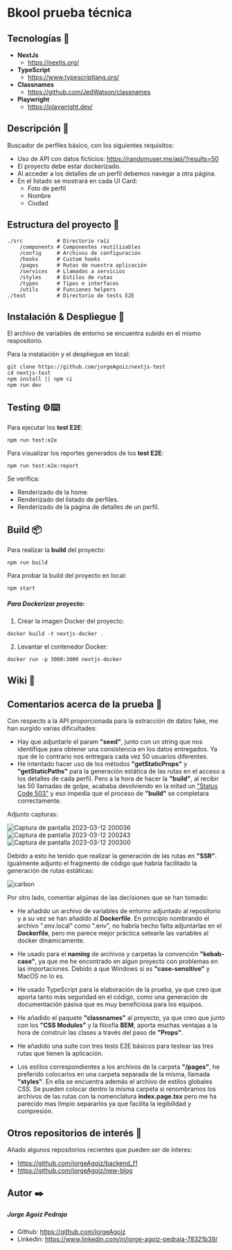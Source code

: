 # Bkool prueba técnica

## Tecnologías 🚀

- **NextJs**
  - https://nextjs.org/
- **TypeScript**
  - https://www.typescriptlang.org/
- **Classnames**
  - https://github.com/JedWatson/classnames
- **Playwright**
  - https://playwright.dev/

## Descripción :scroll:

Buscador de perfiles básico, con los siguientes requisitos:
- Uso de API con datos ficticios: https://randomuser.me/api/?results=50
- El proyecto debe estar dockerizado.
- Al acceder a los detalles de un perfil debemos navegar a otra página.
- En el listado se mostrará en cada UI Card:
  - Foto de perfil
  - Nombre
  - Ciudad

## Estructura del proyecto :file_folder:

```
./src           # Directorio raíz
    /components # Componentes reutilizables
    /config     # Archivos de configuración
    /hooks      # Custom hooks
    /pages      # Rutas de nuestra aplicación
    /services   # Llamadas a servicios
    /styles     # Estilos de rutas
    /types      # Tipos e interfaces
    /utils      # Funciones helpers
./test          # Directorio de tests E2E
```


## Instalación & Despliegue 🔧

El archivo de variables de entorno se encuentra subido en el mismo respositorio.

Para la instalación y el despliegue en local:

```
git clone https://github.com/jorgeAgoiz/nextjs-test
cd nextjs-test
npm install || npm ci
npm run dev
```

## Testing ⚙️⌨️

Para ejecutar los __test E2E__:

```
npm run test:e2e
```

Para visualizar los reportes generados de los __test E2E__:

```
npm run test:e2e:report
```

Se verifica:

- Renderizado de la home.
- Renderizado del listado de perfiles.
- Renderizado de la página de detalles de un perfil.

## Build 📦

Para realizar la **build** del proyecto:

```
npm run build
```

Para probar la build del proyecto en local:

```
npm start
```

##### Para Dockerizar proyecto:

1. Crear la imagen Docker del proyecto:
```
docker build -t nextjs-docker .
```

2. Levantar el contenedor Docker:
```
docker run -p 3000:3000 nextjs-docker
```

## Wiki 📖

## Comentarios acerca de la prueba :memo:

Con respecto a la API proporcionada para la extracción de datos fake, me han surgido varias dificultades:

- Hay que adjuntarle el param __"seed"__, junto con un string que nos identifique para obtener una consistencia en los datos entregados. Ya que de lo contrario nos entregara cada vez 50 usuarios diferentes.
- He intentado hacer uso de los métodos __"getStaticProps"__ y __"getStaticPaths"__ para la generación estática de las rutas en el acceso a los detalles de cada perfil. Pero a la hora de hacer la __"build"__, al recibir las 50 llamadas de golpe, acababa devolviendo en la mitad un ["Status Code 503"](https://developer.mozilla.org/en-US/docs/Web/HTTP/Status/503) y eso impedía que el proceso de __"build"__ se completara correctamente.

Adjunto capturas:

![Captura de pantalla 2023-03-12 200036](https://user-images.githubusercontent.com/66563811/224578033-2137098f-7cdd-4b90-9620-1304eea49b6e.png)
![Captura de pantalla 2023-03-12 200243](https://user-images.githubusercontent.com/66563811/224578061-ac35bdf1-1450-45e7-b738-459ba06a3b22.png)
![Captura de pantalla 2023-03-12 200300](https://user-images.githubusercontent.com/66563811/224578088-676417cb-dd54-4b26-b914-dfdade7e3863.png)

Debido a esto he tenido que realizar la generación de las rutas en __"SSR"__. Igualmente adjunto el fragmento de código que habría facilitado la generación de rutas estáticas:

![carbon](https://user-images.githubusercontent.com/66563811/224578103-b69d07db-f924-4bce-a0ba-8ee08d725d91.png)

Por otro lado, comentar algúnas de las decisiones que se han tomado:

- He añadido un archivo de variables de entorno adjuntado al repositorio y a su vez se han añadido al __Dockerfile__. En principio nombrando el archivo ".env.local" como ".env", no habría hecho falta adjuntarlas en el __Dockerfile__, pero me parece mejor práctica setearle las variables al docker dinámicamente.

- He usado para el __naming__ de archivos y carpetas la convención __"kebab-case"__, ya que me he encontrado en algun proyecto con problemas en las importaciones. Debido a que Windows si es __"case-sensitive"__ y MacOS no lo es.

- He usado TypeScript para la elaboración de la prueba, ya que creo que aporta tanto más seguridad en el código, como una generación de documentación pásiva que es muy beneficiosa para los equipos.

- He añadido el paquete __"classnames"__ al proyecto, ya que creo que junto con los __"CSS Modules"__ y la filosfía __BEM__, aporta muchas ventajas a la hora de construir las clases a través del paso de __"Props"__.

- He añadido una suite con tres tests E2E básicos para testear las tres rutas que tienen la aplicación.

- Los estilos correspondientes a los archivos de la carpeta __"/pages"__, he preferido colocarlos en una carpeta separada de la misma, llamada __"styles"__. En ella se encuentra además el archivo de estilos globales CSS. Se pueden colocar dentro la misma carpeta si renombramos los archivos de las rutas con la nomenclatura __index.page.tsx__ pero me ha parecido mas limpio separarlos ya que facilita la legibilidad y compresión.

## Otros repositorios de interés :floppy_disk:

Añado algunos repositorios recientes que pueden ser de interes:
- https://github.com/jorgeAgoiz/backend_f1
- https://github.com/jorgeAgoiz/new-blog

## Autor ✒️

##### Jorge Agoiz Pedraja

- Github:
  https://github.com/jorgeAgoiz
- Linkedin:
  https://www.linkedin.com/in/jorge-agoiz-pedraja-78321b39/
